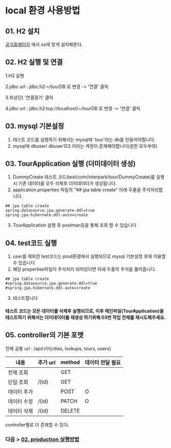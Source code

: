 # local 환경 사용방법
## 01. H2 설치
[공식홈페이지](https://www.h2database.com/html/main.html) 에서 os에 맞게 설치해준다.

## 02. H2 실행 및 연결
1.H2 실행

2.jdbc url : jdbc:h2:~/tourDB 로 변경 -> '연결' 클릭

3.좌상단) '연결끊기' 클릭

4.jdbc url : jdbc:h2:tcp://localhost/~/tourDB 로 변경 -> '연결' 클릭

## 03. mysql 기본설정
1. 테스트 코드를 실행하기 위해서는 mysql에 'tour'라는 db를 만들어야합니다.
2. mysql에 dbuser/ dbuser123 이라는 계정이 존재해야합니다(권한 모두부여)

## 03. TourApplication 실행 (더미데이터 생성)
1. DummyCreate 테스트 코드(test/com/interpark/tour/DummyCreate)를 실행시 기존 데이터를 모두 삭제후 더미데이터가 생성됩니다.
2. application.properties 파일의 "## jpa table create" 아래 두줄을 주석처리합니다.
```properties
## jpa table create
spring.datasource.jpa.generate-ddl=true
spring.jpa.hibernate.ddl-auto=create
```
3. TourApplication 실행 후 postman등을 통해 조회 할 수 있습니다

## 04. test코드 실행
1. user를 제외한 test코드는 prod환경에서 실행되므로 mysql 기본설정 후에 이용할 수 있습니다
2. 해당 properties파일이 주석처리 되어있다면 아래 두줄의 주석을 풀어줍니다.
```properties
## jpa table create
#spring.datasource.jpa.generate-ddl=true
#spring.jpa.hibernate.ddl-auto=create
```
3. 테스트합니다
#### 테스트 코드는 모든 데이터를 삭제후 실행되므로, 이후 메인파일(TourApplication)을 테스트하기 위해서는 더미데이터를 재생성 하기위해 03번 작업 전체를 재시도해주세요.

## 05. controller의 기본 포맷
전체 공통 url : /api/v1/{cities, lookups, tours, users}<br>

|  내용  | 추가 url | method   |데이터 전달 필요|
|---------|-------|-----------|-------------|
|전체 조회  |       | GET      |              |
|단일 조회  | /{id} | GET      |              |
|데이터 추가 |      | POST      |       O      |
|데이터 수정 | /{id}| PATCH     |       O      |
|데이터 삭제 | /{id}| DELETE    |              |

controller별로 더 존재할 수 있다.

### 다음 > [02. production 실행방법](02.%20production%20실행방법.md)
